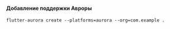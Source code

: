 #### Добавление поддержки Авроры
```shell
flutter-aurora create --platforms=aurora --org=com.example .
```
